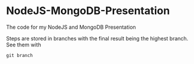 # NodeJS-MongoDB-Presentation
The code for my NodeJS and MongoDB Presentation

Steps are stored in branches with the final result being the highest branch. See them with
```
git branch
```
